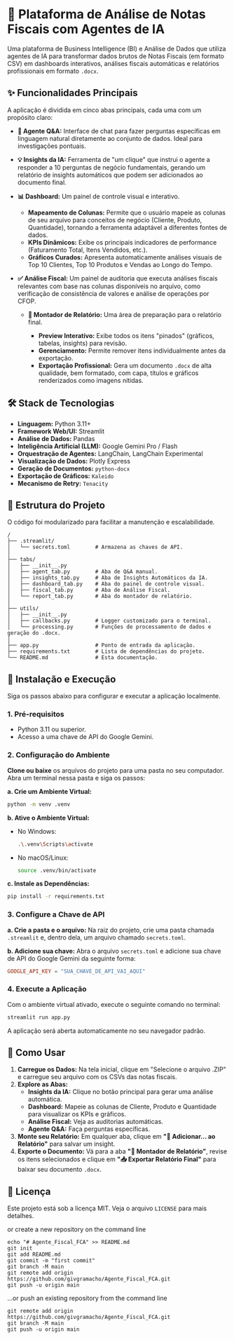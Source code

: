 # 🚀 Plataforma de Análise de Notas Fiscais com Agentes de IA

Uma plataforma de Business Intelligence (BI) e Análise de Dados que utiliza agentes de IA para transformar dados brutos de Notas Fiscais (em formato CSV) em dashboards interativos, análises fiscais automáticas e relatórios profissionais em formato `.docx`.

## ✨ Funcionalidades Principais

A aplicação é dividida em cinco abas principais, cada uma com um propósito claro:

* **💬 Agente Q\&A:** Interface de chat para fazer perguntas específicas em linguagem natural diretamente ao conjunto de dados. Ideal para investigações pontuais.

* **💡 Insights da IA:** Ferramenta de "um clique" que instrui o agente a responder a 10 perguntas de negócio fundamentais, gerando um relatório de insights automáticos que podem ser adicionados ao documento final.

* **📊 Dashboard:** Um painel de controle visual e interativo.

  * **Mapeamento de Colunas:** Permite que o usuário mapeie as colunas de seu arquivo para conceitos de negócio (Cliente, Produto, Quantidade), tornando a ferramenta adaptável a diferentes fontes de dados.
  * **KPIs Dinâmicos:** Exibe os principais indicadores de performance (Faturamento Total, Itens Vendidos, etc.).
  * **Gráficos Curados:** Apresenta automaticamente análises visuais de Top 10 Clientes, Top 10 Produtos e Vendas ao Longo do Tempo.

* **✅ Análise Fiscal:** Um painel de auditoria que executa análises fiscais relevantes com base nas colunas disponíveis no arquivo, como verificação de consistência de valores e análise de operações por CFOP.

  * **📄 Montador de Relatório:** Uma área de preparação para o relatório final.

      * **Preview Interativo:** Exibe todos os itens "pinados" (gráficos, tabelas, insights) para revisão.
      * **Gerenciamento:** Permite remover itens individualmente antes da exportação.
      * **Exportação Profissional:** Gera um documento `.docx` de alta qualidade, bem formatado, com capa, títulos e gráficos renderizados como imagens nítidas.

## 🛠️ Stack de Tecnologias

* **Linguagem:** Python 3.11+
* **Framework Web/UI:** Streamlit
* **Análise de Dados:** Pandas
* **Inteligência Artificial (LLM):** Google Gemini Pro / Flash
* **Orquestração de Agentes:** LangChain, LangChain Experimental
* **Visualização de Dados:** Plotly Express
* **Geração de Documentos:** `python-docx`
* **Exportação de Gráficos:** `Kaleido`
* **Mecanismo de Retry:** `Tenacity`

## 📂 Estrutura do Projeto

O código foi modularizado para facilitar a manutenção e escalabilidade.

```
/
├── .streamlit/
│   └── secrets.toml        # Armazena as chaves de API.
│
├── tabs/
│   ├── __init__.py
│   ├── agent_tab.py        # Aba de Q&A manual.
│   ├── insights_tab.py     # Aba de Insights Automáticos da IA.
│   ├── dashboard_tab.py    # Aba do painel de controle visual.
│   ├── fiscal_tab.py       # Aba de Análise Fiscal.
│   └── report_tab.py       # Aba do montador de relatório.
│
├── utils/
│   ├── __init__.py
│   ├── callbacks.py        # Logger customizado para o terminal.
│   └── processing.py       # Funções de processamento de dados e geração do .docx.
│
├── app.py                  # Ponto de entrada da aplicação.
├── requirements.txt        # Lista de dependências do projeto.
└── README.md               # Esta documentação.
```

## 🚀 Instalação e Execução

Siga os passos abaixo para configurar e executar a aplicação localmente.

### 1\. Pré-requisitos

* Python 3.11 ou superior.
* Acesso a uma chave de API do Google Gemini.

### 2\. Configuração do Ambiente

**Clone ou baixe** os arquivos do projeto para uma pasta no seu computador. Abra um terminal nessa pasta e siga os passos:

**a. Crie um Ambiente Virtual:**

```bash
python -m venv .venv
```

**b. Ative o Ambiente Virtual:**

* No Windows:
    ```bash
    .\.venv\Scripts\activate
    ```
* No macOS/Linux:
    ```bash
    source .venv/bin/activate
    ```

**c. Instale as Dependências:**

```bash
pip install -r requirements.txt
```

### 3\. Configure a Chave de API

**a. Crie a pasta e o arquivo:** Na raiz do projeto, crie uma pasta chamada `.streamlit` e, dentro dela, um arquivo chamado `secrets.toml`.

**b. Adicione sua chave:** Abra o arquivo `secrets.toml` e adicione sua chave de API do Google Gemini da seguinte forma:

```toml
GOOGLE_API_KEY = "SUA_CHAVE_DE_API_VAI_AQUI"
```

### 4\. Execute a Aplicação

Com o ambiente virtual ativado, execute o seguinte comando no terminal:

```bash
streamlit run app.py
```

A aplicação será aberta automaticamente no seu navegador padrão.

## 📖 Como Usar

1.  **Carregue os Dados:** Na tela inicial, clique em "Selecione o arquivo .ZIP" e carregue seu arquivo com os CSVs das notas fiscais.
2.  **Explore as Abas:**
      * **Insights da IA:** Clique no botão principal para gerar uma análise automática.
      * **Dashboard:** Mapeie as colunas de Cliente, Produto e Quantidade para visualizar os KPIs e gráficos.
      * **Análise Fiscal:** Veja as auditorias automáticas.
      * **Agente Q\&A:** Faça perguntas específicas.
3.  **Monte seu Relatório:** Em qualquer aba, clique em **"📌 Adicionar... ao Relatório"** para salvar um insight.
4.  **Exporte o Documento:** Vá para a aba **"📄 Montador de Relatório"**, revise os itens selecionados e clique em **"📥 Exportar Relatório Final"** para baixar seu documento `.docx`.

## 📄 Licença

Este projeto está sob a licença MIT. Veja o arquivo `LICENSE` para mais detalhes.

or create a new repository on the command line

```
echo "# Agente_Fiscal_FCA" >> README.md
git init
git add README.md
git commit -m "first commit"
git branch -M main
git remote add origin https://github.com/givgramacho/Agente_Fiscal_FCA.git
git push -u origin main
```

…or push an existing repository from the command line

```
git remote add origin https://github.com/givgramacho/Agente_Fiscal_FCA.git
git branch -M main
git push -u origin main
```
 
 
